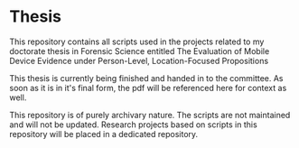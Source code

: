 # Thesis

This repository contains all scripts used in the projects related to my doctorate thesis in Forensic Science entitled 
The Evaluation of Mobile Device Evidence under Person-Level, Location-Focused Propositions

This thesis is currently being finished and handed in to the committee. As soon as it is in it's final form, the pdf will be referenced here for context as well. 

This repository is of purely archivary nature. The scripts are not maintained and will not be updated.
Research projects based on scripts in this repository will be placed in a dedicated repository.
